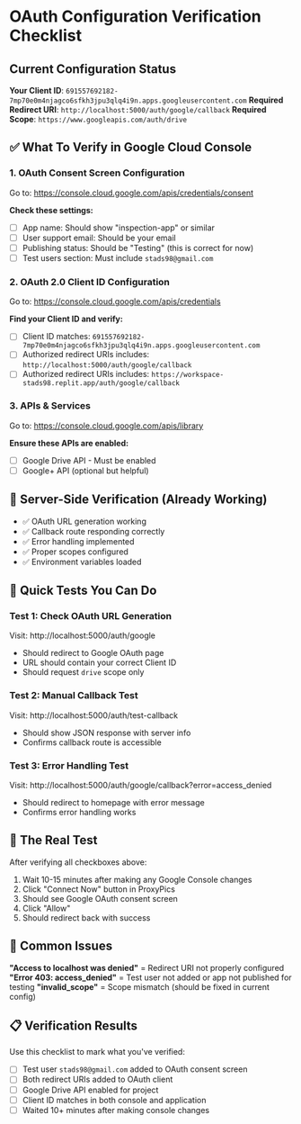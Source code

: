 # OAuth Configuration Verification Checklist

## Current Configuration Status

**Your Client ID**: `691557692182-7mp70e0m4njagco6sfkh3jpu3qlq4i9n.apps.googleusercontent.com`
**Required Redirect URI**: `http://localhost:5000/auth/google/callback`
**Required Scope**: `https://www.googleapis.com/auth/drive`

## ✅ What To Verify in Google Cloud Console

### 1. OAuth Consent Screen Configuration
Go to: https://console.cloud.google.com/apis/credentials/consent

**Check these settings:**
- [ ] App name: Should show "inspection-app" or similar
- [ ] User support email: Should be your email
- [ ] Publishing status: Should be "Testing" (this is correct for now)
- [ ] Test users section: Must include `stads98@gmail.com`

### 2. OAuth 2.0 Client ID Configuration  
Go to: https://console.cloud.google.com/apis/credentials

**Find your Client ID and verify:**
- [ ] Client ID matches: `691557692182-7mp70e0m4njagco6sfkh3jpu3qlq4i9n.apps.googleusercontent.com`
- [ ] Authorized redirect URIs includes: `http://localhost:5000/auth/google/callback`
- [ ] Authorized redirect URIs includes: `https://workspace-stads98.replit.app/auth/google/callback`

### 3. APIs & Services
Go to: https://console.cloud.google.com/apis/library

**Ensure these APIs are enabled:**
- [ ] Google Drive API - Must be enabled
- [ ] Google+ API (optional but helpful)

## 🔧 Server-Side Verification (Already Working)
- ✅ OAuth URL generation working
- ✅ Callback route responding correctly  
- ✅ Error handling implemented
- ✅ Proper scopes configured
- ✅ Environment variables loaded

## 🧪 Quick Tests You Can Do

### Test 1: Check OAuth URL Generation
Visit: http://localhost:5000/auth/google
- Should redirect to Google OAuth page
- URL should contain your correct Client ID
- Should request `drive` scope only

### Test 2: Manual Callback Test
Visit: http://localhost:5000/auth/test-callback
- Should show JSON response with server info
- Confirms callback route is accessible

### Test 3: Error Handling Test  
Visit: http://localhost:5000/auth/google/callback?error=access_denied
- Should redirect to homepage with error message
- Confirms error handling works

## 🎯 The Real Test

After verifying all checkboxes above:
1. Wait 10-15 minutes after making any Google Console changes
2. Click "Connect Now" button in ProxyPics
3. Should see Google OAuth consent screen
4. Click "Allow" 
5. Should redirect back with success

## 🚨 Common Issues

**"Access to localhost was denied"** = Redirect URI not properly configured
**"Error 403: access_denied"** = Test user not added or app not published for testing
**"invalid_scope"** = Scope mismatch (should be fixed in current config)

## 📋 Verification Results

Use this checklist to mark what you've verified:
- [ ] Test user `stads98@gmail.com` added to OAuth consent screen
- [ ] Both redirect URIs added to OAuth client
- [ ] Google Drive API enabled for project
- [ ] Client ID matches in both console and application
- [ ] Waited 10+ minutes after making console changes